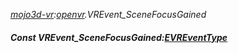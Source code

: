 _[mojo3d-vr](../../modules/mojo3d-vr/mojo3d-vr-module.md):[openvr](openvr:).VREvent\_SceneFocusGained_
##### Const VREvent\_SceneFocusGained:[EVREventType](../../modules/mojo3d-vr/openvr-evreventtype.md)
